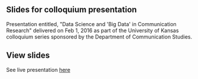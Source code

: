 ## Slides for colloquium presentation
Presentation entitled, "Data Science and 'Big Data' in Communication Research" delivered on Feb 1, 2016 as part of the University of Kansas colloquium series sponsored by the Department of Communication Studies.

## View slides
See live presentation [here]("https://mkearney.github.com/slides.html")
